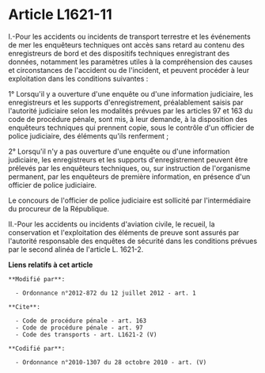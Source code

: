 # Article L1621-11

I.-Pour les accidents ou incidents de transport terrestre et les événements de mer les enquêteurs techniques ont accès sans
retard au contenu des enregistreurs de bord et des dispositifs techniques enregistrant des données, notamment les paramètres
utiles à la compréhension des causes et circonstances de l'accident ou de l'incident, et peuvent procéder à leur exploitation
dans les conditions suivantes : 

1° Lorsqu'il y a ouverture d'une enquête ou d'une information judiciaire, les enregistreurs et les supports d'enregistrement,
préalablement saisis par l'autorité judiciaire selon les modalités prévues par les articles 97 et 163 du code de procédure
pénale, sont mis, à leur demande, à la disposition des enquêteurs techniques qui prennent copie, sous le contrôle d'un
officier de police judiciaire, des éléments qu'ils renferment ; 

2° Lorsqu'il n'y a pas ouverture d'une enquête ou d'une information judiciaire, les enregistreurs et les supports
d'enregistrement peuvent être prélevés par les enquêteurs techniques, ou, sur instruction de l'organisme permanent, par les
enquêteurs de première information, en présence d'un officier de police judiciaire. 

Le concours de l'officier de police judiciaire est sollicité par l'intermédiaire du procureur de la République. 

II.-Pour les accidents ou incidents d'aviation civile, le recueil, la conservation et l'exploitation des éléments de preuve
sont assurés par l'autorité responsable des enquêtes de sécurité dans les conditions prévues par le second alinéa de
l'article L. 1621-2.

**Liens relatifs à cet article**

	**Modifié par**:

	  - Ordonnance n°2012-872 du 12 juillet 2012 - art. 1

	**Cite**:

	  - Code de procédure pénale - art. 163
	  - Code de procédure pénale - art. 97
	  - Code des transports - art. L1621-2 (V)

	**Codifié par**:

	  - Ordonnance n°2010-1307 du 28 octobre 2010 - art. (V)
